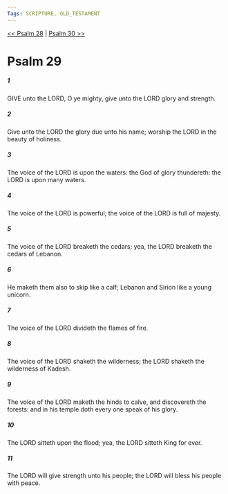 ```yaml
---
Tags: SCRIPTURE, OLD_TESTAMENT
---
```


[<< Psalm 28](OLD_TESTAMENT/19_Psalms/Psalm_28.md) | [Psalm 30 >>](OLD_TESTAMENT/19_Psalms/Psalm_30.md)

# Psalm 29

##### 1

GIVE unto the LORD, O ye mighty, give unto the LORD glory and strength.

##### 2

Give unto the LORD the glory due unto his name; worship the LORD in the beauty of holiness.

##### 3

The voice of the LORD is upon the waters: the God of glory thundereth: the LORD is upon many waters.

##### 4

The voice of the LORD is powerful; the voice of the LORD is full of majesty.

##### 5

The voice of the LORD breaketh the cedars; yea, the LORD breaketh the cedars of Lebanon.

##### 6

He maketh them also to skip like a calf; Lebanon and Sirion like a young unicorn.

##### 7

The voice of the LORD divideth the flames of fire.

##### 8

The voice of the LORD shaketh the wilderness; the LORD shaketh the wilderness of Kadesh.

##### 9

The voice of the LORD maketh the hinds to calve, and discovereth the forests: and in his temple doth every one speak of his glory.

##### 10

The LORD sitteth upon the flood; yea, the LORD sitteth King for ever.

##### 11

The LORD will give strength unto his people; the LORD will bless his people with peace.
